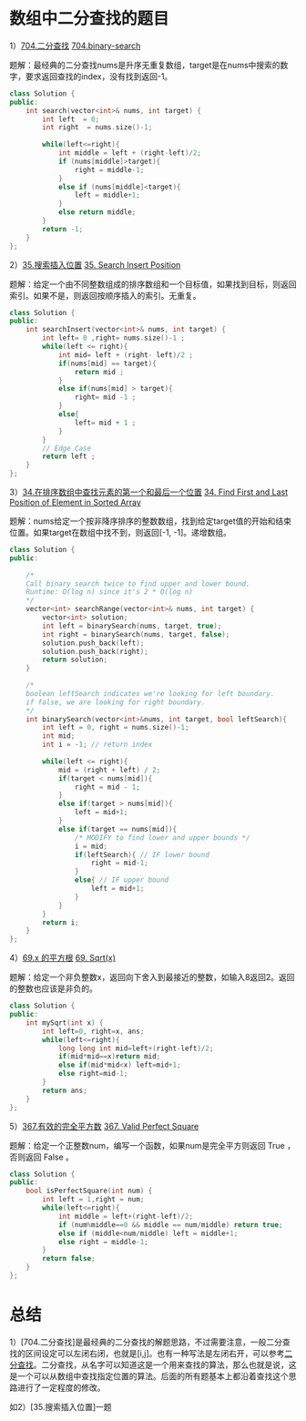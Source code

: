 # 数组中二分查找的题目


1）[704.二分查找](https://leetcode.cn/problems/binary-search/)  [704.binary-search](https://leetcode.com/problems/binary-search/) 

题解：最经典的二分查找nums是升序无重复数组，target是在nums中搜索的数字，要求返回查找的index，没有找到返回-1。

```cpp
class Solution {
public:
    int search(vector<int>& nums, int target) {
        int left  = 0;
        int right  = nums.size()-1;
        
        while(left<=right){
            int middle = left + (right-left)/2;
            if (nums[middle]>target){
                right = middle-1;
            }
            else if (nums[middle]<target){
                left = middle+1;
            }
            else return middle;
        }
        return -1;
    }
};
```

2）[35.搜索插入位置](https://leetcode.cn/problems/search-insert-position/)  [35. Search Insert Position](https://leetcode.com/problems/search-insert-position/)

题解：给定一个由不同整数组成的排序数组和一个目标值，如果找到目标，则返回索引。如果不是，则返回按顺序插入的索引。无重复。

```cpp
class Solution {
public:
    int searchInsert(vector<int>& nums, int target) {
        int left= 0 ,right= nums.size()-1 ;
        while(left <= right){
            int mid= left + (right- left)/2 ;
            if(nums[mid] == target){
                return mid ;
            }
            else if(nums[mid] > target){
                right= mid -1 ;
            }
            else{
                left= mid + 1 ;
            }
        }
		// Edge Case
        return left ;
    }
};
```

3）[34.在排序数组中查找元素的第一个和最后一个位置](https://leetcode.cn/problems/find-first-and-last-position-of-element-in-sorted-array/)  [34. Find First and Last Position of Element in Sorted Array](https://leetcode.com/problems/find-first-and-last-position-of-element-in-sorted-array/)

题解：nums给定一个按非降序排序的整数数组，找到给定target值的开始和结束位置。如果target在数组中找不到，则返回[-1, -1]。递增数组。

```cpp
class Solution {
public:
    
    /*
    Call binary search twice to find upper and lower bound.
    Runtime: O(log n) since it's 2 * O(log n)
    */
    vector<int> searchRange(vector<int>& nums, int target) {
        vector<int> solution;
        int left = binarySearch(nums, target, true);
        int right = binarySearch(nums, target, false);
        solution.push_back(left);
        solution.push_back(right);
        return solution;
    }
    
    /* 
    boolean leftSearch indicates we're looking for left boundary.
    if false, we are looking for right boundary.
    */
    int binarySearch(vector<int>&nums, int target, bool leftSearch){
        int left = 0, right = nums.size()-1;
        int mid;
        int i = -1; // return index
        
        while(left <= right){
            mid = (right + left) / 2;
            if(target < nums[mid]){
                right = mid - 1;
            }
            else if(target > nums[mid]){
                left = mid+1;
            }
            else if(target == nums[mid]){
                /* MODIFY to find lower and upper bounds */
                i = mid;
                if(leftSearch){ // IF lower bound
                    right = mid-1;
                }
                else{ // IF upper bound
                    left = mid+1; 
                }
            }
        }
        return i;
    }
};
```

4）[69.x 的平方根](https://leetcode.cn/problems/sqrtx/)  [69. Sqrt(x)](https://leetcode.com/problems/sqrtx/)

题解：给定一个非负整数x，返回向下舍入到最接近的整数，如输入8返回2。返回的整数也应该是非负的。

```cpp
class Solution {
public:
	int mySqrt(int x) {
		int left=0, right=x, ans;
		while(left<=right){
			long long int mid=left+(right-left)/2;
			if(mid*mid==x)return mid;
			else if(mid*mid<x) left=mid+1;
			else right=mid-1;
		}
		return ans;
	}
};
```

5）[367.有效的完全平方数](https://leetcode.cn/problems/binary-search/)  [367. Valid Perfect Square](https://leetcode.com/problems/valid-perfect-square/)

题解：给定一个正整数num，编写一个函数，如果num是完全平方则返回 True ，否则返回 False 。

```cpp
class Solution {
public:
    bool isPerfectSquare(int num) {
        int left = 1,right = num;
        while(left<=right){
            int middle = left+(right-left)/2;
            if (num%middle==0 && middle == num/middle) return true;
            else if (middle<num/middle) left = middle+1;
            else right = middle-1;
        }
        return false;
    }
};
```

# 总结
1）[704.二分查找]是最经典的二分查找的解题思路，不过需要注意，一般二分查找的区间设定可以左闭右闭，也就是[i,j]。也有一种写法是左闭右开，可以参考[二分查找](https://github.com/youngyangyang04/leetcode-master/blob/master/problems/0704.%E4%BA%8C%E5%88%86%E6%9F%A5%E6%89%BE.md)。二分查找，从名字可以知道这是一个用来查找的算法，那么也就是说，这是一个可以从数组中查找指定位置的算法。后面的所有题基本上都沿着查找这个思路进行了一定程度的修改。

如2）[35.搜索插入位置]一题
